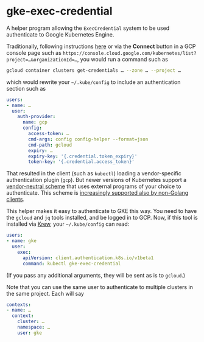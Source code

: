 # gke-exec-credential

A helper program allowing the `ExecCredential` system to be used authenticate to Google Kubernetes Engine.

Traditionally, following instructions
[here](https://cloud.google.com/kubernetes-engine/docs/tutorials/authenticating-to-cloud-platform#create_a_container_cluster)
or via the **Connect** button in a GCP console page such as
`https://console.cloud.google.com/kubernetes/list?project=…&organizationId=…`,
you would run a command such as

```sh
gcloud container clusters get-credentials … --zone … --project …
```

which would rewrite your `~/.kube/config` to include an authentication section such as

```yaml
users:
- name: …
  user:
    auth-provider:
      name: gcp
      config:
        access-token: …
        cmd-args: config config-helper --format=json
        cmd-path: gcloud
        expiry: …
        expiry-key: '{.credential.token_expiry}'
        token-key: '{.credential.access_token}'
```

That resulted in the client (such as `kubectl`) loading a vendor-specific authentication plugin (`gcp`).
But newer versions of Kubernetes support a [vendor-neutral scheme](https://kubernetes.io/docs/reference/access-authn-authz/authentication/#client-go-credential-plugins)
that uses external programs of your choice to authenticate.
This scheme is [increasingly supported also by non-Golang clients](https://github.com/kubernetes/kubernetes/issues/62185).

This helper makes it easy to authenticate to GKE this way.
You need to have the `gcloud` and `jq` tools installed,
and be logged in to GCP.
Now, if this tool is installed via [Krew](https://krew.dev/), your `~/.kube/config` can read:

```yaml
users:
- name: gke
  user:
    exec:
      apiVersion: client.authentication.k8s.io/v1beta1
      command: kubectl gke-exec-credential
```

(If you pass any additional arguments, they will be sent as is to `gcloud`.)

Note that you can use the same user to authenticate to multiple clusters in the same project.
Each will say

```yaml
contexts:
- name: …
  context:
    cluster: …
    namespace: …
    user: gke
```
